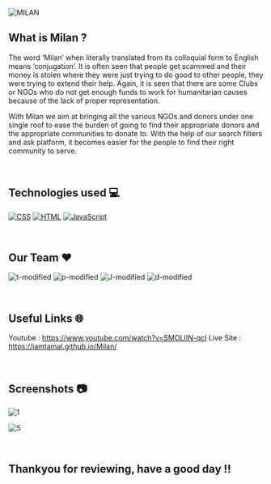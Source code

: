![MILAN](https://user-images.githubusercontent.com/72851613/139521356-ee0b62fd-24fc-4950-977b-74a33778d6dc.png)

## What is Milan ? 

The word ‘Milan’ when literally translated from its colloquial form to English means ‘conjugation’.
It is often seen that people get scammed and their money is stolen where they were just trying to do good to other people, they were trying to extend their help. Again, it is seen that there are some Clubs or NGOs who do not get enough funds to work for humanitarian causes because of the lack of proper representation.

With Milan we aim at bringing all the various NGOs and donors under one single roof to ease the burden of going to find their appropriate donors and the appropriate communities to donate to. With the help of our search filters and ask platform, it becomes easier for the people to find their right community to serve.

<br/>

## Technologies used 💻

<a href="https://github.com/search?q=user%3ADenverCoder1+is%3Arepo+language%3Acss"><img alt="CSS" src="https://img.shields.io/badge/CSS%20-%231572B6.svg?logo=css3&logoColor=white"></a>
 <a href="https://github.com/search?q=user%3ADenverCoder1+is%3Arepo+language%3Ahtml"><img alt="HTML" src="https://img.shields.io/badge/HTML%20-%23E34F26.svg?logo=html5&logoColor=white"></a>
 <a href="https://github.com/search?q=user%3ADenverCoder1+is%3Arepo+language%3Ajavascript"><img alt="JavaScript" src="https://img.shields.io/badge/JavaScript%20-%23F7DF1E.svg?logo=javascript&logoColor=black"></a>
 
 <br/>
 
## Our Team ♥


![t-modified](https://user-images.githubusercontent.com/72851613/139521862-b60d750c-857e-4e1c-a726-7ce585daf6d8.png) 
![p-modified](https://user-images.githubusercontent.com/72851613/139521868-23d2c3aa-bd1e-4990-8218-1b95aafb5eef.png)
![J-modified](https://user-images.githubusercontent.com/72851613/139521878-4fd74fae-1679-4a02-91e0-f8614a26b9bd.png)
![d-modified](https://user-images.githubusercontent.com/72851613/139521879-ab7b12c6-57b8-4499-a31f-308ae54dcd77.png)

<br/>

##  Useful Links 🌐

Youtube : https://www.youtube.com/watch?v=SMOLIIN-qcI
Live Site : https://iamtamal.github.io/Milan/

<br/>

## Screenshots 📷

![1](https://user-images.githubusercontent.com/72851613/139522060-e351cf1b-f2ad-4c65-a342-790c7953b0eb.png)

![5](https://user-images.githubusercontent.com/72851613/139522070-1fb1110c-8a70-4a53-b863-8580fcc81895.png)

<br/>

## Thankyou for reviewing, have a good day !!
